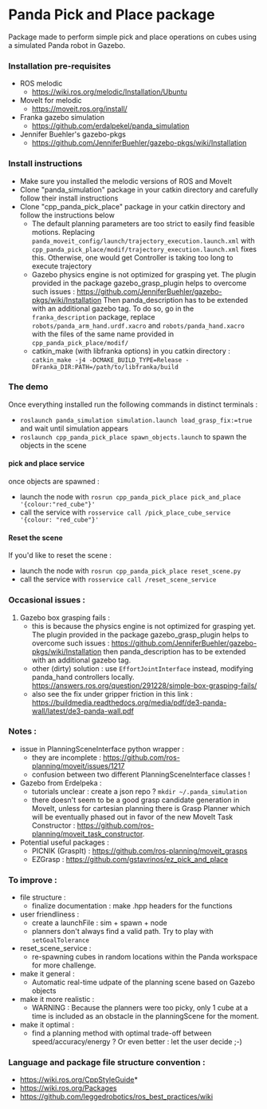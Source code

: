 # Panda Pick and Place package

Package made to perform simple pick and place operations on cubes using a simulated Panda robot in Gazebo.


### Installation pre-requisites
* ROS melodic 
	* https://wiki.ros.org/melodic/Installation/Ubuntu
* MoveIt for melodic
	* https://moveit.ros.org/install/
* Franka gazebo simulation
	* https://github.com/erdalpekel/panda_simulation
* Jennifer Buehler's gazebo-pkgs
	* https://github.com/JenniferBuehler/gazebo-pkgs/wiki/Installation

### Install instructions
* Make sure you installed the melodic versions of ROS and MoveIt
* Clone "panda_simulation" package in your catkin directory and carefully follow their install instructions
* Clone "cpp_panda_pick_place" package in your catkin directory and follow the instructions below
    * The default planning parameters are too strict to easily find feasible motions.
Replacing `panda_moveit_config/launch/trajectory_execution.launch.xml` with `cpp_panda_pick_place/modif/trajectory_execution.launch.xml`
fixes this. Otherwise, one would get Controller is taking too long to execute trajectory 
    * Gazebo physics engine is not optimized for grasping yet. 
The plugin provided in the package gazebo_grasp_plugin helps to overcome such issues :
https://github.com/JenniferBuehler/gazebo-pkgs/wiki/Installation
Then panda_description has to be extended with an additional gazebo tag.
To do so, go in the `franka_description` package, replace `robots/panda_arm_hand.urdf.xacro` and `robots/panda_hand.xacro`
with the files of the same name provided in `cpp_panda_pick_place/modif/`
    * catkin_make (with libfranka options) in you catkin directory :
	`catkin_make -j4 -DCMAKE_BUILD_TYPE=Release -DFranka_DIR:PATH=/path/to/libfranka/build`

### The demo
Once everything installed run the following commands in distinct terminals :
* `roslaunch panda_simulation simulation.launch load_grasp_fix:=true` and wait until simulation appears
* `roslaunch cpp_panda_pick_place spawn_objects.launch`  to spawn the objects in the scene

#### pick and place service
once objects are spawned :
* launch the node with `rosrun cpp_panda_pick_place pick_and_place '{colour:"red_cube"}'`
* call the service with `rosservice call /pick_place_cube_service '{colour: "red_cube"}'`

#### Reset the scene
If you'd like to reset the scene : 
* launch the node with `rosrun cpp_panda_pick_place reset_scene.py`
* call the service with `rosservice call /reset_scene_service`

### Occasional issues :
1. Gazebo box grasping fails : 
	* this is because the physics engine is not optimized for grasping yet. The plugin provided in the package gazebo_grasp_plugin helps to overcome such issues : https://github.com/JenniferBuehler/gazebo-pkgs/wiki/Installation
then panda_description has to be extended with an additional gazebo tag.
	* other (dirty) solution : use `EffortJointInterface` instead, modifying panda_hand controllers locally. https://answers.ros.org/question/291228/simple-box-grasping-fails/
	* also see the fix under gripper friction in this link : https://buildmedia.readthedocs.org/media/pdf/de3-panda-wall/latest/de3-panda-wall.pdf

### Notes : 
* issue in PlanningSceneInterface python wrapper : 
	* they are incomplete : https://github.com/ros-planning/moveit/issues/1217
	* confusion between two different PlanningSceneInterface classes !	
* Gazebo from Erdelpeka : 
	* tutorials unclear : create a json repo ? `mkdir ~/.panda_simulation`
	* there doesn't seem to be a good grasp candidate generation in MoveIt, unless for cartesian planning there is Grasp Planner 
	which will be eventually phased out in favor of the new MoveIt Task Constructor : https://github.com/ros-planning/moveit_task_constructor.
* Potential useful packages :
	* PICNIK (GraspIt) : https://github.com/ros-planning/moveit_grasps
	* EZGrasp : https://github.com/gstavrinos/ez_pick_and_place

### To improve :
* file structure :
	* finalize documentation : make .hpp headers for the functions
* user friendliness :
	* create a launchFile : sim + spawn + node 
	* planners don't always find a valid path. Try to play with `setGoalTolerance`
* reset_scene_service : 
	* re-spawning cubes in random locations within the Panda workspace for more challenge.
* make it general :
	* Automatic real-time udpate of the planning scene based on Gazebo objects
* make it more realistic :
	* WARNING : Because the planners were too picky, only 1 cube at a time is included as an obstacle in the planningScene for the moment.
* make it optimal :
	* find a planning method with optimal trade-off between speed/accuracy/energy ? Or even better : let the user decide ;-)

### Language and package file structure convention : 
* https://wiki.ros.org/CppStyleGuide*
* https://wiki.ros.org/Packages
* https://github.com/leggedrobotics/ros_best_practices/wiki
